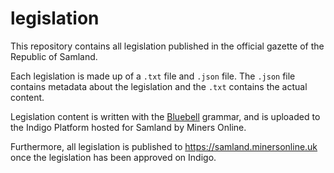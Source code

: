 # legislation

This repository contains all legislation published in the official gazette of the Republic of Samland.

Each legislation is made up of a `.txt` file and `.json` file. The `.json` file contains metadata about the legislation and the `.txt` contains the actual content.

Legislation content is written with the [Bluebell](https://github.com/laws-africa/bluebell) grammar, and is uploaded to the Indigo Platform hosted for Samland by Miners Online.

Furthermore, all legislation is published to https://samland.minersonline.uk once the legislation has been approved on Indigo.